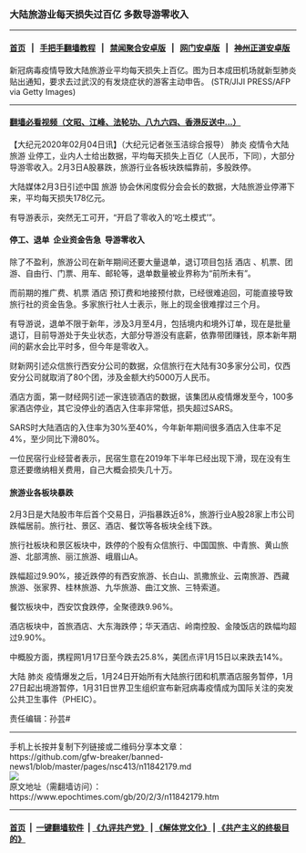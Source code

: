 ### 大陆旅游业每天损失过百亿 多数导游零收入
------------------------

#### [首页](https://github.com/gfw-breaker/banned-news1/blob/master/README.md) &nbsp;&nbsp;|&nbsp;&nbsp; [手把手翻墙教程](https://github.com/gfw-breaker/guides/wiki) &nbsp;&nbsp;|&nbsp;&nbsp; [禁闻聚合安卓版](https://github.com/gfw-breaker/bn-android) &nbsp;&nbsp;|&nbsp;&nbsp; [网门安卓版](https://github.com/oGate2/oGate) &nbsp;&nbsp;|&nbsp;&nbsp; [神州正道安卓版](https://github.com/SzzdOgate/update) 



<div><img alt="" class="aligncenter wp-post-image" src="https://i.epochtimes.com/assets/uploads/2020/01/GettyImages-1193942375-600x400.jpg"/>
<div class="red16 caption">
 新冠病毒疫情导致大陆旅游业平均每天损失上百亿。图为日本成田机场就新型肺炎贴出通知，要求去过武汉的有发烧症状的游客主动申告。
(STR/JIJI PRESS/AFP via Getty Images)
</div>
</div><hr/>

#### [翻墙必看视频（文昭、江峰、法轮功、八九六四、香港反送中...）](https://github.com/gfw-breaker/banned-news1/blob/master/pages/link3.md)

<div><p>
 【大纪元2020年02月04日讯】（大纪元记者张玉洁综合报导）
 <ok href="https://www.epochtimes.com/gb/tag/%E8%82%BA%E7%82%8E.html">
  肺炎
 </ok>
 疫情令大陆
 <ok href="https://www.epochtimes.com/gb/tag/%E6%97%85%E6%B8%B8.html">
  旅游
 </ok>
 业停工，业内人士给出数据，平均每天损失上百亿（人民币，下同），大部分导游零收入。2月3日A股暴跌，旅游行业各板块跌幅靠前，多股跌停。
</p>
<p>
 大陆媒体2月3日引述中国
 <ok href="https://www.epochtimes.com/gb/tag/%E6%97%85%E6%B8%B8.html">
  旅游
 </ok>
 协会休闲度假分会会长的数据，大陆旅游业停滞下来，平均每天损失178亿元。
</p>
<p>
 有导游表示，突然无工可开，“开启了零收入的‘吃土模式’”。
</p>
<h4>
 停工、退单  企业资金告急  导游零收入
</h4>
<p>
 除了不盈利，旅游公司在新年期间还要大量退单，退订项目包括
 <ok href="https://www.epochtimes.com/gb/tag/%E9%85%92%E5%BA%97.html">
  酒店
 </ok>
 、机票、团游、自由行、门票、用车、邮轮等，退单数量被业界称为“前所未有”。
</p>
<p>
 而前期的推广费、机票
 <ok href="https://www.epochtimes.com/gb/tag/%E9%85%92%E5%BA%97.html">
  酒店
 </ok>
 预订费和地接预付款，已经很难追回，可能直接导致旅行社的资金告急。多家旅行社人士表示，账上的现金很难撑过三个月。
</p>
<p>
 有导游说，退单不限于新年，涉及3月至4月，包括境内和境外订单，现在是批量退订，目前导游处于失业状态，大部分导游没有底薪，依靠带团赚钱，原本新年期间的薪水会比平时多，但今年是零收入。
</p>
<p>
 财新网引述众信旅行西安分公司的数据，众信旅行在大陆有30多家分公司，仅西安分公司就取消了80个团，涉及金额大约5000万人民币。
</p>
<p>
 酒店方面，第一财经网引述一家连锁酒店的数据，该集团从疫情爆发至今，100多家酒店停业，其它没停业的酒店入住率非常低，损失超过SARS。
</p>
<p>
 SARS时大陆酒店的入住率为30%至40%，今年新年期间很多酒店入住率不足4%，至少同比下滑80%。
</p>
<p>
 一位民宿行业经营者表示，民宿生意在2019年下半年已经出现下滑，现在没有生意还要缴纳相关费用，自己大概会损失几十万。
</p>
<h4>
 旅游业各板块暴跌
</h4>
<p>
 2月3日是大陆股市年后首个交易日，沪指暴跌近8%，旅游行业A股28家上市公司跌幅居前。旅行社、景区、酒店、餐饮等各板块全线下跌。
</p>
<p>
 旅行社板块和景区板块中，跌停的个股有众信旅行、中国国旅、中青旅、黄山旅游、北部湾旅、丽江旅游、峨眉山A。
</p>
<p>
 跌幅超过9.90%，接近跌停的有西安旅游、长白山、凯撒旅业、云南旅游、西藏旅游、张家界、桂林旅游、九华旅游、曲江文旅、三特索道。
</p>
<p>
 餐饮板块中，西安饮食跌停，全聚德跌9.96%。
</p>
<p>
 酒店板块中，首旅酒店、大东海跌停；华天酒店、岭南控股、金陵饭店的跌幅均超过9.90%。
</p>
<p>
 中概股方面，携程网1月17日至今跌去25.8%，美团点评1月15日以来跌去14%。
</p>
<p>
 大陆
 <ok href="https://www.epochtimes.com/gb/tag/%E8%82%BA%E7%82%8E.html">
  肺炎
 </ok>
 疫情爆发之后，1月24日开始所有大陆旅行团和机票酒店服务暂停，1月27日起出境游暂停，1月31日世界卫生组织宣布新冠病毒疫情成为国际关注的突发公共卫生事件（PHEIC）。
</p>
<p>
 责任编辑：孙芸#
</p>
</div>
<hr/>
手机上长按并复制下列链接或二维码分享本文章：<br/>
https://github.com/gfw-breaker/banned-news1/blob/master/pages/nsc413/n11842179.md <br/>
<a href='https://github.com/gfw-breaker/banned-news1/blob/master/pages/nsc413/n11842179.md'><img src='https://github.com/gfw-breaker/banned-news1/blob/master/pages/nsc413/n11842179.md.png'/></a> <br/>
原文地址（需翻墙访问）：https://www.epochtimes.com/gb/20/2/3/n11842179.htm


------------------------
#### [首页](https://github.com/gfw-breaker/banned-news1/blob/master/README.md) &nbsp;|&nbsp; [一键翻墙软件](https://github.com/gfw-breaker/nogfw/blob/master/README.md) &nbsp;| [《九评共产党》](https://github.com/gfw-breaker/9ping.md/blob/master/README.md#九评之一评共产党是什么) | [《解体党文化》](https://github.com/gfw-breaker/jtdwh.md/blob/master/README.md) | [《共产主义的终极目的》](https://github.com/gfw-breaker/gczydzjmd.md/blob/master/README.md)


<img src='http://gfw-breaker.win/banned-news/pages/nsc413/n11842179.md' width='0px' height='0px'/>